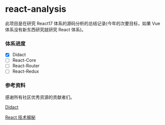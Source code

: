 # react-analysis

此项目是在研究 React17 体系的源码分析的总结记录(今年的次要目标，如果 Vue 体系没有新东西研究就研究 React 体系)。

### 体系进度

- [x] Didact
- [ ] React-Core
- [ ] React-Router
- [ ] React-Redux

### 参考资料

感谢所有社区优秀资源的贡献者们。

[Didact](https://github.com/pomber/didact)

[React 技术揭秘](https://github.com/BetaSu/just-react)
